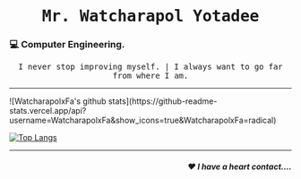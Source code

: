 <h1 align='center'><samp><strong>Mr. Watcharapol Yotadee</strong></samp></h1>
<h3 align="left"> 💻 Computer Engineering.</h3>
<p align='center'> <samp> I never stop improving myself. | I always want to go far from where I am.</samp></p>
<hr>
![WatcharapolxFa's github stats](https://github-readme-stats.vercel.app/api?username=WatcharapolxFa&show_icons=true&WatcharapolxFa=radical)

[![Top Langs](https://github-readme-stats.vercel.app/api/top-langs/?username=WatcharapolxFa&layout=compact&theme=tokyonight)](https://github.com/WatcharapolxFa/github-readme-stats)

<hr>
<h5 align="right"> ❤ I have a heart contact....</h5>



